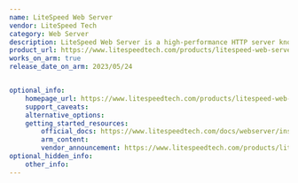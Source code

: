 ```yaml
---
name: LiteSpeed Web Server
vendor: LiteSpeed Tech
category: Web Server
description: LiteSpeed Web Server is a high-performance HTTP server known for its speed, security, and scalability.
product_url: https://www.litespeedtech.com/products/litespeed-web-server
works_on_arm: true
release_date_on_arm: 2023/05/24


optional_info:
    homepage_url: https://www.litespeedtech.com/products/litespeed-web-server
    support_caveats:
    alternative_options: 
    getting_started_resources:
        official_docs: https://www.litespeedtech.com/docs/webserver/install
        arm_content:
        vendor_announcement: https://www.litespeedtech.com/products/litespeed-web-server/download
optional_hidden_info:
    other_info: 
---
```

